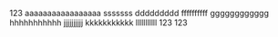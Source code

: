 123
aaaaaaaaaaaaaaaaa
sssssss
ddddddddd
ffffffffff
gggggggggggg
hhhhhhhhhhh
jjjjjjjjjj
kkkkkkkkkkk
lllllllllll
123
123
